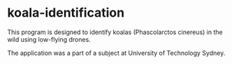 # koala-identification
This program is designed to identify koalas (Phascolarctos cinereus) in the wild using low-flying drones.

The application was a part of a subject at University of Technology Sydney.
